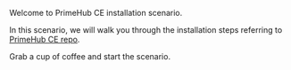 Welcome to PrimeHub CE installation scenario.

In this scenario, we will walk you through the installation steps referring to [PrimeHub CE repo](https://github.com/InfuseAI/primehub/blob/master/INSTALL.md). 

Grab a cup of coffee and start the scenario.
